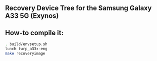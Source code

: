 ## Recovery Device Tree for the Samsung Galaxy A33 5G (Exynos)

## How-to compile it:

```sh
. build/envsetup.sh
lunch twrp_a33x-eng
make recoveryimage
```
